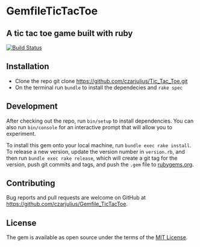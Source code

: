 # GemfileTicTacToe


## A tic tac toe game built with ruby
[![Build Status](https://travis-ci.com/czarjulius/Tic_Tac_Toe.svg?branch=develop)](https://travis-ci.com/czarjulius/Gemfile_TicTacToe)

## Installation
- Clone the repo git clone https://github.com/czarjulius/Tic_Tac_Toe.git
- On the terminal run `bundle` to install the dependecies and `rake spec`

## Development

After checking out the repo, run `bin/setup` to install dependencies. You can also run `bin/console` for an interactive prompt that will allow you to experiment.

To install this gem onto your local machine, run `bundle exec rake install`. To release a new version, update the version number in `version.rb`, and then run `bundle exec rake release`, which will create a git tag for the version, push git commits and tags, and push the `.gem` file to [rubygems.org](https://rubygems.org).

## Contributing

Bug reports and pull requests are welcome on GitHub at https://github.com/czarjulius/Gemfile_TicTacToe.

## License

The gem is available as open source under the terms of the [MIT License](https://opensource.org/licenses/MIT).

